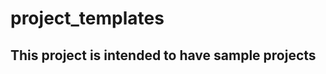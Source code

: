 # project_templates

This project is intended to have sample projects
------------------------------------------------